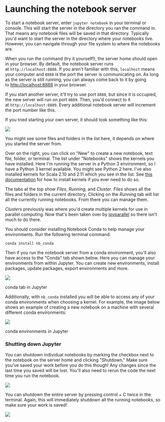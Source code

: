Launching the notebook server
=============================

To start a notebook server, enter `jupyter notebook` in your terminal or console. This will start the server in the directory you ran the command in. That means any notebook files will be saved in that directory. Typically you'd want to start the server in the directory where your notebooks live. However, you can navigate through your file system to where the notebooks are.

When you run the command (try it yourself!), the server home should open in your browser. By default, the notebook server runs at `http://localhost:8888`. If you aren't familiar with this, `localhost` means your computer and `8888` is the port the server is communicating on. As long as the server is still running, you can always come back to it by going to [http://localhost:8888](http://localhost:8888/) in your browser.

If you start another server, it'll try to use port `8888`, but since it is occupied, the new server will run on port `8889`. Then, you'd connect to it at `http://localhost:8889`. Every additional notebook server will increment the port number like this.

If you tried starting your own server, it should look something like this:

![](https://video.udacity-data.com/topher/2016/November/5818e181_notebook-server/notebook-server.png)

You might see some files and folders in the list here, it depends on where you started the server from.

Over on the right, you can click on "New" to create a new notebook, text file, folder, or terminal. The list under "Notebooks" shows the kernels you have installed. Here I'm running the server in a Python 3 environment, so I have a Python 3 kernel available. You might see Python 2 here. I've also installed kernels for Scala 2.10 and 2.11 which you see in the list. See [this documentation](https://ipython.readthedocs.io/en/latest/install/kernel_install.html) for how to install kernels if you ever need to do so.

The tabs at the top show *Files*, *Running*, and *Cluster*. *Files* shows all the files and folders in the current directory. Clicking on the *Running* tab will list all the currently running notebooks. From there you can manage them.

*Clusters* previously was where you'd create multiple kernels for use in parallel computing. Now that's been taken over by [ipyparallel](https://ipyparallel.readthedocs.io/en/latest/intro.html) so there isn't much to do there.

You should consider installing Notebook Conda to help manage your environments. Run the following terminal command:

`conda install nb_conda`

Then if you run the notebook server from a conda environment, you'll also have access to the "Conda" tab shown below. Here you can manage your environments from within Jupyter. You can create new environments, install packages, update packages, export environments and more.

![](https://video.udacity-data.com/topher/2016/December/58473bf5_conda-tab/conda-tab.png)

conda tab in Jupyter

Additionally, with `nb_conda` installed you will be able to access any of your conda environments when choosing a kernel. For example, the image below shows an example of creating a new notebook on a machine with several different conda environments:

![](https://video.udacity-data.com/topher/2016/December/584739ab_conda-environments/conda-environments.png)

conda environments in Jupyter

### Shutting down Jupyter

You can shutdown individual notebooks by marking the checkbox next to the notebook on the server home and clicking "Shutdown." Make sure you've saved your work before you do this though! Any changes since the last time you saved will be lost. You'll also need to rerun the code the next time you run the notebook.

![](https://video.udacity-data.com/topher/2016/December/58474142_notebook-shutdown/notebook-shutdown.png)

You can shutdown the entire server by pressing control + C twice in the terminal. Again, this will immediately shutdown all the running notebooks, so make sure your work is saved!

![](https://video.udacity-data.com/topher/2016/December/58474185_server-shutdown/server-shutdown.png)